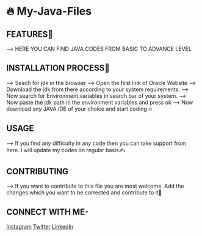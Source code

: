 # 🔥 My-Java-Files

## FEATURES🌈

 --> HERE YOU CAN FIND JAVA CODES FROM BASIC TO ADVANCE LEVEL

## INSTALLATION PROCESS📝

 --> Seach for jdk in the browser
 --> Open the first link of Oracle Website
 --> Download the jdk from there according to your system requirements.
 --> Now search for Environment variables in search bar of your system.
 --> Now paste the jdk path in the environment variables and press ok
 --> Now download any JAVA IDE of your choice and start coding 🔥

## USAGE
 --> If you find any difficulty in any code then you can take support from here. I will update my codes on regular basis✍️

## CONTRIBUTING
 --> If you want to contribute to this file you are most welcome. Add the changes which you want to be corrected and contribute to it💪

## CONNECT WITH ME-
[Instagram](https://www.instagram.com/raghvdhir)
[Twitter](https://www.twitter.com/raghvdhir)
[LinkedIn](https://www.linkedin.com/in/raghvdhir)
